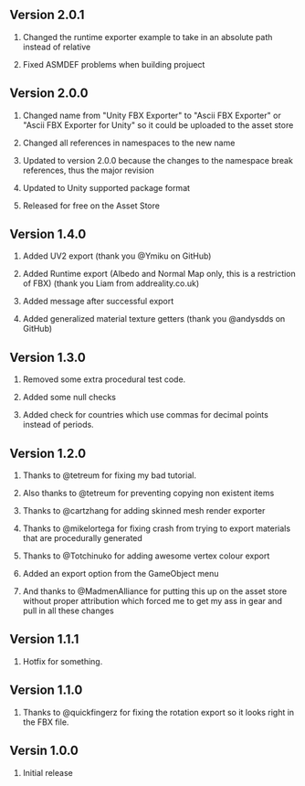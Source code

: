 Version 2.0.1
-------------------------

1. Changed the runtime exporter example to take in an absolute path instead of relative

2. Fixed ASMDEF problems when building projuect


Version 2.0.0
-------------------------

1. Changed name from "Unity FBX Exporter" to "Ascii FBX Exporter" or "Ascii FBX Exporter for Unity" so it could be uploaded to the asset store

2. Changed all references in namespaces to the new name

3. Updated to version 2.0.0 because the changes to the namespace break references, thus the major revision

4. Updated to Unity supported package format

5. Released for free on the Asset Store


Version 1.4.0
-------------------------

1. Added UV2 export (thank you @Ymiku on GitHub)

2. Added Runtime export (Albedo and Normal Map only, this is a restriction of FBX) (thank you Liam from addreality.co.uk)

3. Added message after successful export

4. Added generalized material texture getters (thank you @andysdds on GitHub)


Version 1.3.0
-------------------------

1. Removed some extra procedural test code.

2. Added some null checks

3. Added check for countries which use commas for decimal points instead of periods. 


Version 1.2.0
-------------------------

1. Thanks to @tetreum for fixing my bad tutorial.

2. Also thanks to @tetreum for preventing copying non existent items

3. Thanks to @cartzhang for adding skinned mesh render exporter

4. Thanks to @mikelortega for fixing crash from trying to export materials that are procedurally generated

5. Thanks to @Totchinuko for adding awesome vertex colour export

6. Added an export option from the GameObject menu

7. And thanks to @MadmenAlliance for putting this up on the asset store without proper attribution which forced me to get my ass in gear and pull in all these changes


Version 1.1.1
-------------------------

1. Hotfix for something.

Version 1.1.0
-------------------------

1. Thanks to @quickfingerz for fixing the rotation export so it looks right in the FBX file.

Versin 1.0.0
-------------------------

1. Initial release